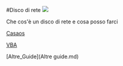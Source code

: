 #Disco di rete
![](https://banner2.cleanpng.com/20180320/lpw/kisspng-bleachbit-computer-icons-scalable-vector-graphics-external-cliparts-5ab105670df2b0.6469334415215506950571.jpg)


Che cos'è un disco di rete e cosa posso farci

[Casaos](VLC.md)
    
[VBA](Firefox.md)

[Altre_Guide](Altre guide.md)
